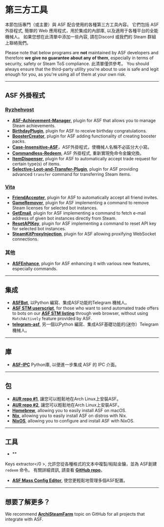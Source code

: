 # 第三方工具

本節包括專門（或主要）與 ASF 配合使用的各種第三方工具內容。 它們包括 ASF 外掛程式, 簡單的 Web 應用程式，用於集成的內部庫, 以及適用于各種平台的全能機械人。 如果您想在此清單中添加一些內容, 請在Discord 或我們的 Steam 群組上聯絡我們。

Please note that below programs are **not** maintained by ASF developers and therefore **we give no guarantee about any of them**, especially in terms of security, safety or Steam ToS compliance. 此清單僅供參考。 You should always ensure that the third-party utility you're about to use is safe and legit enough for you, as you're using all of them at your own risk.

---

## ASF 外掛程式

### **[Ryzhehvost](https://github.com/Ryzhehvost)**

- **[ASF-Achievement-Manager](https://github.com/Ryzhehvost/ASF-Achievement-Manager)**, plugin for ASF that allows you to manage Steam achievements.
- **[BirthdayPlugin](https://github.com/Ryzhehvost/BirthdayPlugin)**, plugin for ASF to receive birthday congratulations.
- **[BoosterCreator](https://github.com/Ryzhehvost/BoosterCreator)**, plugin for ASF adding functionality of creating booster packs.
- **[Case-Insensitive-ASF](https://github.com/Ryzhehvost/Case-Insensitive-ASF)**，ASF外掛程式，使機械人名稱不必區分大小寫。
- **[Commandless-Redeem](https://github.com/Ryzhehvost/Commandless-Redeem)**, ASF 外掛程式, 重新實現免命令金鑰兌換。
- **[ItemDispenser](https://github.com/Ryzhehvost/ItemDispenser)**, plugin for ASF to automatically accept trade request for certain type(s) of items.
- **[Selective-Loot-and-Transfer-Plugin](https://github.com/Ryzhehvost/Selective-Loot-and-Transfer-Plugin)**, plugin for ASF providing advanced `transfer` command for transferring Steam items.

### **[Vita](https://github.com/ezhevita)**

- **[FriendAccepter](https://github.com/ezhevita/FriendAccepter)**, plugin for ASF to automatically accept all friend invites.
- **[GameRemover](https://github.com/ezhevita/GameRemover)**, plugin for ASF implementing a command to remove Steam licenses for selected bot instances.
- **[GetEmail](https://github.com/ezhevita/GetEmail)**, plugin for ASF implementing a command to fetch e-mail address of given bot instances directly from Steam.
- **[ResetAPIKey](https://github.com/ezhevita/ResetAPIKey)**, plugin for ASF implementing a command to reset API key for selected bot instances.
- **[SteamKitProxyInjection](https://github.com/ezhevita/SteamKitProxyInjection)**, plugin for ASF allowing proxifying WebSocket connections.

### 其他

- **[ASFEnhance](https://github.com/chr233/ASFEnhance)**, plugin for ASF enhancing it with various new features, especially commands.

---

## 集成

- **[ASFBot](https://github.com/dmcallejo/ASFBot)**, 以Python 編寫、集成ASF功能的Telegram 機械人。
- **[ASF STM userscript](https://greasyfork.org/en/scripts/404754-asf-stm)**, for those who want to send automated trade offers to bots on our **[ASF STM listing](https://github.com/JustArchiNET/ArchiSteamFarm/wiki/Remote-communication#public-asf-stm-listing)** through web browser, without using `MatchActively` feature provided by ASF.
- **[telegram-asf](https://github.com/deluxghost/telegram-asf)**, 另一個以Python 編寫、集成ASF基礎功能的(迷你）Telegram 機械人。

---

## 庫

- **[ASF-IPC](https://github.com/deluxghost/ASF_IPC)** Python庫, 以便進一步集成 ASF 的 IPC 介面。

---

## 包

- **[AUR repo #1](https://aur.archlinux.org/packages/asf)**, 讓您可以輕鬆地在Arch Linux上安裝ASF。
- **[AUR repo #2](https://aur.archlinux.org/packages/archisteamfarm-bin)**, 讓您可以輕鬆地在Arch Linux上安裝ASF。
- **[Homebrew](https://formulae.brew.sh/formula/archi-steam-farm)**, allowing you to easily install ASF on macOS.
- **[Nix](https://search.nixos.org/packages?channel=unstable&show=ArchiSteamFarm&from=0&size=50&sort=relevance&type=packages&query=ArchiSteamFarm)**, allowing you to easily install ASF on distros with Nix.
- **[NixOS](https://search.nixos.org/options?channel=unstable&from=0&size=50&sort=relevance&type=packages&query=ArchiSteamFarm)**, allowing you to configure and install ASF with NixOS.

---

## 工具

- **

Keys extractor</0 >, 允許您從各種格式的文本中複製/粘貼金鑰，並為 ASF創建 `redeem` 命令。 有關詳細資訊, 請查看 **[GitHub repo](https://github.com/PixvIO/SKE)**。</li> 
  
  - **[ASF Mass Config Editor](https://github.com/genesix-eu/ASF_MCE)**, 使您更輕鬆地管理多個ASF配置。</ul> 



---



## 想要了解更多？

We recommend **[ArchiSteamFarm](https://github.com/topics/archisteamfarm)** topic on GitHub for all projects that integrate with ASF.